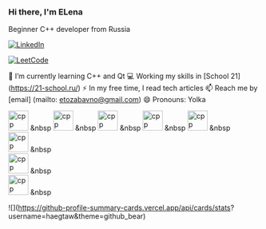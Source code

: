 ### Hi there, I'm ELena
Beginner C++ developer from Russia

<a href="https://ru.linkedin.com/in/elena-sudarikova-0a282280"> <img src ="https://img.shields.io/badge/Linkedin-blue?style=for-the-badge&logo=linkedin&logoColor=white" alt="LinkedIn"/>
</a>

<a href="https://ru.leetcode.com/etozabavno"> <img src ="https://img.shields.io/badge/Leetcode-blue?style=for-the-badge&logo=leetcode&logoColor=white" alt="LeetCode"/>
</a>

🌱 I’m currently learning C++ and Qt
💻 Working my skills in [School 21] (https://21-school.ru/)
⚡ In my free time, I read tech articles
📫 Reach me by [email] (mailto: etozabavno@gmail.com)
😄 Pronouns: Yolka

<img src = "https://cdn.jsdelivr.net/gh/devicons/devicon/icons/c/c-original.svg" title="cpp" width="40" height="40"> &nbsp
<img src = "https://cdn.jsdelivr.net/gh/devicons/devicon/icons/cpp/cpp-original.svg" title="cpp" width="40" height="40"> &nbsp
<img src = "https://cdn.jsdelivr.net/gh/devicons/devicon/icons/qt/qt-original.svg" title="cpp" width="40" height="40"> &nbsp
<img src = "https://cdn.jsdelivr.net/gh/devicons/devicon/icons/linux/linux-original.svg" title="cpp" width="40" height="40"> &nbsp
<img src = "https://cdn.jsdelivr.net/gh/devicons/devicon/icons/gitlab/gitlab-original.svg" title="cpp" width="40" height="40"> &nbsp         
<img src = "https://cdn.jsdelivr.net/gh/devicons/devicon/icons/latex/latex-original.svg" title="cpp" width="40" height="40"> &nbsp          
<img src = "https://cdn.jsdelivr.net/gh/devicons/devicon/icons/postgresql/postgresql-original.svg" title="cpp" width="40" height="40"> &nbsp  
<img src = "https://cdn.jsdelivr.net/gh/devicons/devicon/icons/vscode/vscode-original.svg" title="cpp" width="40" height="40"> &nbsp  

![](https://github-profile-summary-cards.vercel.app/api/cards/stats? username=haegtaw&theme=github_bear)




<!--
**haegtaw/haegtaw** is a ✨ _special_ ✨ repository because its `README.md` (this file) appears on your GitHub profile.
-->
